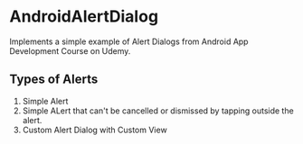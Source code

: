 # AndroidAlertDialog

Implements a simple example of Alert Dialogs from Android App Development Course on Udemy.

## Types of Alerts
1. Simple Alert
2. Simple ALert that can't be cancelled or dismissed by tapping outside the alert.
3. Custom Alert Dialog with Custom View 